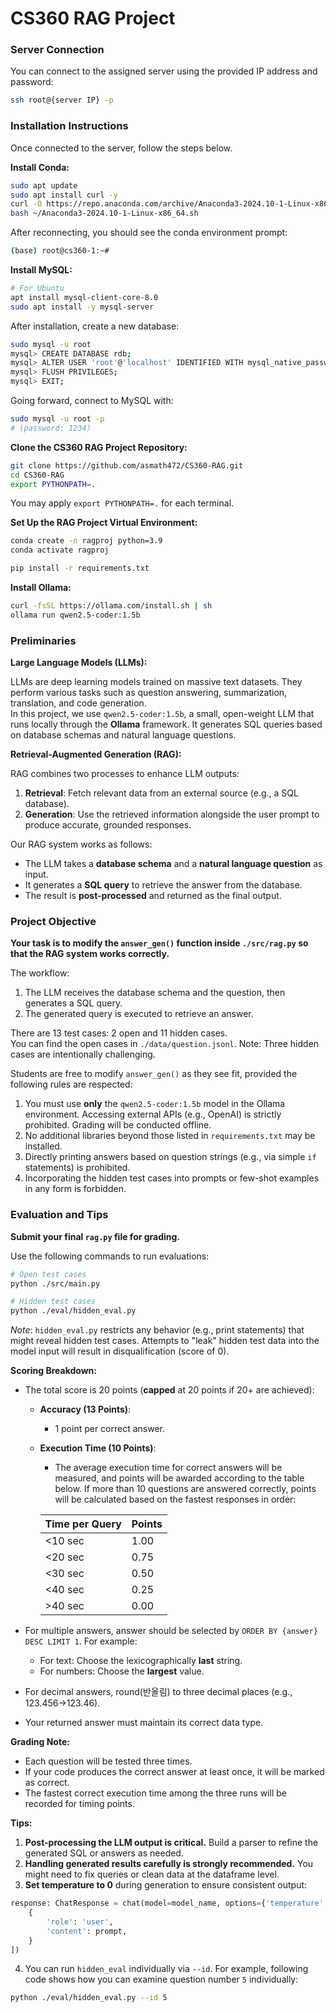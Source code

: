 # CS360 RAG Project

### Server Connection

You can connect to the assigned server using the provided IP address and password:

```bash
ssh root@{server IP} -p
```

### Installation Instructions

Once connected to the server, follow the steps below.

**Install Conda:**

```bash
sudo apt update
sudo apt install curl -y
curl -O https://repo.anaconda.com/archive/Anaconda3-2024.10-1-Linux-x86_64.sh
bash ~/Anaconda3-2024.10-1-Linux-x86_64.sh
```

After reconnecting, you should see the conda environment prompt:

```bash
(base) root@cs360-1:~#
```

**Install MySQL:**

```bash
# For Ubuntu
apt install mysql-client-core-8.0
sudo apt install -y mysql-server
```

After installation, create a new database:

```bash
sudo mysql -u root
mysql> CREATE DATABASE rdb;
mysql> ALTER USER 'root'@'localhost' IDENTIFIED WITH mysql_native_password BY '1234';
mysql> FLUSH PRIVILEGES;
mysql> EXIT;
```

Going forward, connect to MySQL with:

```bash
sudo mysql -u root -p
# (password: 1234)
```

**Clone the CS360 RAG Project Repository:**

```bash
git clone https://github.com/asmath472/CS360-RAG.git
cd CS360-RAG
export PYTHONPATH=.
```
You may apply `export PYTHONPATH=.` for each terminal.

**Set Up the RAG Project Virtual Environment:**

```bash
conda create -n ragproj python=3.9
conda activate ragproj

pip install -r requirements.txt
```

**Install Ollama:**

```bash
curl -fsSL https://ollama.com/install.sh | sh
ollama run qwen2.5-coder:1.5b
```

### Preliminaries

**Large Language Models (LLMs):**

LLMs are deep learning models trained on massive text datasets. They perform various tasks such as question answering, summarization, translation, and code generation.  
In this project, we use `qwen2.5-coder:1.5b`, a small, open-weight LLM that runs locally through the **Ollama** framework. It generates SQL queries based on database schemas and natural language questions.

**Retrieval-Augmented Generation (RAG):**

RAG combines two processes to enhance LLM outputs:

1. **Retrieval**: Fetch relevant data from an external source (e.g., a SQL database).
2. **Generation**: Use the retrieved information alongside the user prompt to produce accurate, grounded responses.

Our RAG system works as follows:

- The LLM takes a **database schema** and a **natural language question** as input.
- It generates a **SQL query** to retrieve the answer from the database.
- The result is **post-processed** and returned as the final output.

### Project Objective

**Your task is to modify the `answer_gen()` function inside `./src/rag.py` so that the RAG system works correctly.**

The workflow:

1. The LLM receives the database schema and the question, then generates a SQL query.
2. The generated query is executed to retrieve an answer.

There are 13 test cases: 2 open and 11 hidden cases.  
You can find the open cases in `./data/question.jsonl`. Note: Three hidden cases are intentionally challenging.

Students are free to modify `answer_gen()` as they see fit, provided the following rules are respected:

1. You must use **only** the `qwen2.5-coder:1.5b` model in the Ollama environment. Accessing external APIs (e.g., OpenAI) is strictly prohibited. Grading will be conducted offline.
2. No additional libraries beyond those listed in `requirements.txt` may be installed.
3. Directly printing answers based on question strings (e.g., via simple `if` statements) is prohibited.
4. Incorporating the hidden test cases into prompts or few-shot examples in any form is forbidden.

### Evaluation and Tips

**Submit your final `rag.py` file for grading.**

Use the following commands to run evaluations:

```bash
# Open test cases
python ./src/main.py

# Hidden test cases
python ./eval/hidden_eval.py
```

*Note*: `hidden_eval.py` restricts any behavior (e.g., print statements) that might reveal hidden test cases. Attempts to "leak" hidden test data into the model input will result in disqualification (score of 0).

**Scoring Breakdown:**

- The total score is 20 points (**capped** at 20 points if 20+ are achieved):
    - **Accuracy (13 Points)**:
        - 1 point per correct answer.
    - **Execution Time (10 Points)**:
        - The average execution time for correct answers will be measured, and points will be awarded according to the table below. If more than 10 questions are answered correctly, points will be calculated based on the fastest responses in order:

        | **Time per Query** | **Points** |
        | --- | --- |
        | <10 sec | 1.00 |
        | <20 sec | 0.75 |
        | <30 sec | 0.50 |
        | <40 sec | 0.25 |
        | >40 sec | 0.00 |

- For multiple answers, answer should be selected by `ORDER BY {answer} DESC LIMIT 1`. For example:
    - For text: Choose the lexicographically **last** string.
    - For numbers: Choose the **largest** value.
- For decimal answers, round(반올림) to three decimal places (e.g., 123.456->123.46).
- Your returned answer must maintain its correct data type.

**Grading Note:**
- Each question will be tested three times.
- If your code produces the correct answer at least once, it will be marked as correct.
- The fastest correct execution time among the three runs will be recorded for timing points.

**Tips:**

1. **Post-processing the LLM output is critical.** Build a parser to refine the generated SQL or answers as needed.
2. **Handling generated results carefully is strongly recommended.**  You might need to fix queries or clean data at the dataframe level.
3. **Set temperature to 0** during generation to ensure consistent output:

```python
response: ChatResponse = chat(model=model_name, options={'temperature': 0}, messages=[
    {
        'role': 'user',
        'content': prompt,
    }
])
```
4. You can run `hidden_eval` individually via `--id`. For example, following code shows how you can examine question number `5` individually:
```bash
python ./eval/hidden_eval.py --id 5
```
